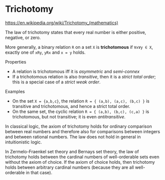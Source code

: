 # Trichotomy

https://en.wikipedia.org/wiki/Trichotomy_(mathematics)

The law of trichotomy states that every real number is either positive, negative, or zero.

More generally, a binary relation `R` on a set `X` is **trichotomous** 
if `∀x∀y ∈ X`, exactly one of `xRy`, `yRx` and `x = y` holds.

Properties
- A relation is trichotomous iff it is *asymmetric* and *semi-connex*
- If a trichotomous relation is also *transitive*, then it is a *strict total order*; this is a special case of a *strict weak order*.

Examples
- On the set `X = {a,b,c}`, the relation `R = { (a,b), (a,c), (b,c) }` is transitive and trichotomous, and hence a strict total order.
- On the same set, the cyclic relation `R = { (a,b), (b,c), (c,a) }` is trichotomous, but not transitive; it is even *antitransitive*.


In classical logic, the axiom of trichotomy holds for ordinary comparison between real numbers and therefore also for comparisons between integers and between rational numbers. The law does not hold in general in intuitionistic logic.

In Zermelo-Fraenkel set theory and Bernays set theory, the law of trichotomy holds between the cardinal numbers of well-orderable sets even without the axiom of choice. If the axiom of choice holds, then trichotomy holds between arbitrary cardinal numbers (because they are all well-orderable in that case).
